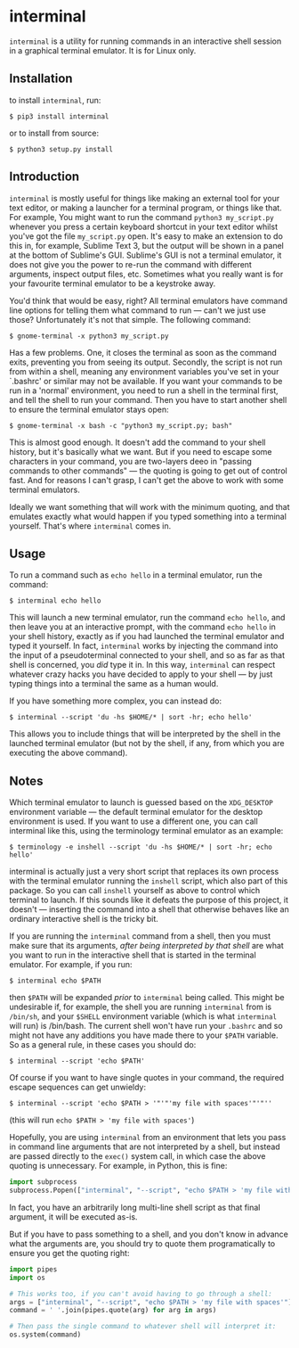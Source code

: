 # interminal

`interminal` is a utility for running commands in an interactive shell session
in a graphical terminal emulator. It is for Linux only.

## Installation

to install `interminal`, run:

```
$ pip3 install interminal
```

or to install from source:

```
$ python3 setup.py install
```

## Introduction

`interminal` is mostly useful for things like making an external tool for your
text editor, or making a launcher for a terminal program, or things like that.
For example, You might want to run the command `python3 my_script.py` whenever
you press a certain keyboard shortcut in your text editor whilst you've got
the file `my_script.py` open. It's easy to make an extension to do this in,
for example, Sublime Text 3, but the output will be shown in a panel at the
bottom of Sublime's GUI. Sublime's GUI is not a terminal emulator, it does not
give you the power to re-run the command with different arguments, inspect
output files, etc. Sometimes what you really want is for your favourite
terminal emulator to be a keystroke away.

You'd think that would be easy, right? All terminal emulators have command
line options for telling them what command to run — can't we just use those?
Unfortunately it's not that simple. The following command:

```
$ gnome-terminal -x python3 my_script.py
```

Has a few problems. One, it closes the terminal as soon as the command exits,
preventing you from seeing its output. Secondly, the script is not run from
within a shell, meaning any environment variables you've set in your `.bashrc'
or similar may not be available. If you want your commands to be run in a
'normal' environment, you need to run a shell in the terminal first, and tell
the shell to run your command. Then you have to start another shell to ensure
the terminal emulator stays open:

```
$ gnome-terminal -x bash -c "python3 my_script.py; bash"
```

This is almost good enough. It doesn't add the command to your shell history,
but it's basically what we want. But if you need to escape some characters in
your command, you are two-layers deeo in "passing commands to other commands"
— the quoting is going to get out of control fast. And for reasons I can't
grasp, I can't get the above to work with some terminal emulators.

Ideally we want something that will work with the minimum quoting, and that
emulates exactly what would happen if you typed something into a terminal
yourself. That's where `interminal` comes in.



## Usage

To run a command such as `echo hello` in a terminal emulator, run the command:

```
$ interminal echo hello
```

This will launch a new terminal emulator, run the command `echo hello`, and
then leave you at an interactive prompt, with the command `echo hello` in your
shell history, exactly as if you had launched the terminal emulator and typed
it yourself. In fact, `interminal` works by injecting the command into the
input of a pseudoterminal connected to your shell, and so as far as that shell
is concerned, you *did* type it in. In this way, `interminal` can respect
whatever crazy hacks you have decided to apply to your shell — by just typing
things into a terminal the same as a human would.

If you have something more complex, you can instead do:

```
$ interminal --script 'du -hs $HOME/* | sort -hr; echo hello'
```

This allows you to include things that will be interpreted by the shell in the
launched terminal emulator (but not by the shell, if any, from which you are
executing the above command).



## Notes

Which terminal emulator to launch is guessed based on the `XDG_DESKTOP`
environment variable — the default terminal emulator for the desktop
environment is used. If you want to use a different one, you can call
interminal like this, using the terminology terminal emulator as an example:

```
$ terminology -e inshell --script 'du -hs $HOME/* | sort -hr; echo hello'
```

interminal is actually just a very short script that replaces its own process
with the terminal emulator running the `inshell` script, which also part of
this package. So you can call `inshell` yourself as above to control which
terminal to launch. If this sounds like it defeats the purpose of this
project, it doesn't — inserting the command into a shell that otherwise
behaves like an ordinary interactive shell is the tricky bit.


If you are running the `interminal` command from a shell, then you must make
sure that its arguments, *after being interpreted by that shell* are what you
want to run in the interactive shell that is started in the terminal emulator.
For example, if you run:

```
$ interminal echo $PATH
```

then `$PATH` will be expanded *prior* to `interminal` being called. This might
be undesirable if, for example, the shell you are running `interminal` from is
`/bin/sh`, and your `$SHELL` environment variable (which is what `interminal`
will run) is /bin/bash. The current shell won't have run your `.bashrc` and so
might not have any additions you have made there to your `$PATH` variable. So
as a general rule, in these cases you should do:

```
$ interminal --script 'echo $PATH'
```

Of course if you want to have single quotes in your command, the required
escape sequences can get unwieldy:

```
$ interminal --script 'echo $PATH > '"'"'my file with spaces'"'"''
```

(this will run `echo $PATH > 'my file with spaces'`)

Hopefully, you are using `interminal` from an environment that lets you pass
in command line arguments that are not interpreted by a shell, but instead
are passed directly to the `exec()` system call, in which case the above
quoting is unnecessary. For example, in Python, this is fine:

```python
import subprocess
subprocess.Popen(["interminal", "--script", "echo $PATH > 'my file with spaces'"])
```

In fact, you have an arbitrarily long multi-line shell script as that final
argument, it will be executed as-is.

But if you have to pass something to a shell, and you don't know in advance
what the arguments are, you should try to quote them programatically to ensure
you get the quoting right:

```python
import pipes
import os

# This works too, if you can't avoid having to go through a shell:
args = ["interminal", "--script", "echo $PATH > 'my file with spaces'"]
command = ' '.join(pipes.quote(arg) for arg in args)

# Then pass the single command to whatever shell will interpret it:
os.system(command)
```

